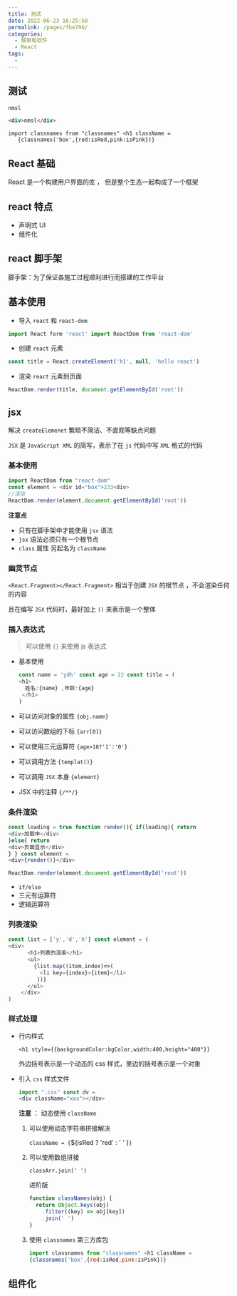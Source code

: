 ```yaml
---
title: 测试
date: 2022-06-23 16:25:50
permalink: /pages/fbe79b/
categories:
  - 框架和软件
  - React
tags:
  -
---
```


## 测试

```js
nmsl
```

```html
<div>nmsl</div>
```

```react
import classnames from "classnames" <h1 className =
   {classnames('box',{red:isRed,pink:isPink})}
```

## React 基础

React 是一个构建用户界面的库 ， 但是整个生态一起构成了一个框架

## react 特点

- 声明式 UI
- 组件化

## react 脚手架

脚手架：为了保证各施工过程顺利进行而搭建的工作平台

## 基本使用

- 导入 `react` 和 `react-dom`

```js
import React form 'react' import ReactDom from 'react-dom'
```

- 创建 `react` 元素

```js
const title = React.createElement('h1', null, 'hello react')
```

- 渲染 `react` 元素到页面

```js
ReactDom.render(title, document.getElementById('root'))
```

## jsx

解决 `createElemenet` 繁琐不简洁、不直观等缺点问题

`JSX` 是 `JavaScript XML` 的简写，表示了在 `js` 代码中写 `XML` 格式的代码

### 基本使用

```js
import ReactDom from "react-dom"
const element = <div id="box">233<div>
//渲染
ReactDom.render(element,document.getElementById('root'))
```

**注意点**

- 只有在脚手架中才能使用 `jsx` 语法
- `jsx` 语法必须只有一个根节点
- `class` 属性 另起名为 `className`

### 幽灵节点

`<React.Fragment></React.Fragment>` 相当于创建 `JSX` 的根节点 ，不会渲染任何的内容

且在编写 `JSX` 代码时，最好加上 `()` 来表示是一个整体

### 插入表达式

> 可以使用 `{}` 来使用 js 表达式

- 基本使用

  ```js
  const name = 'ydh' const age = 22 const title = (
  <h1>
    姓名:{name} ,年龄:{age}
   </h1>
  )
  ```

- 可以访问对象的属性 `{obj.name}`

- 可以访问数组的下标 `{arr[0]}`

- 可以使用三元运算符 `{age>18?'1':'0'}`

- 可以调用方法 `{templat()}`

- 可以调用 `JSX` 本身 `{element}`

- JSX 中的注释 `{/**/}`

### 条件渲染

```js
const loading = true function render(){ if(loading){ return
<div>加载中</div>
}else{ return
<div>页面显示</div>
} } const element =
<div>{render()}</div>

ReactDom.render(element,document.getElementById('root'))
```

- `if/else`
- 三元有运算符
- 逻辑运算符

### 列表渲染

```js
const list = ['y','d','h'] const element = (
<div>
      <h1>列表的渲染</h1>
      <ul>
        {list.map((item,index)=>(
          <li key={index}>{item}</li>
         ))}
      </ul>
    </div>
)
```

### 样式处理

- 行内样式

  `<h1 style={{backgroundColor:bgColor,width:400,height="400"}}`

  外边括号表示是一个动态的 css 样式，里边的括号表示是一个对象

- 引入 `css` 样式文件

  ```js
  import ".css" const dv =
  <div className="xxx"></div>
  ```

  **注意** ： 动态使用 `className`

  1. 可以使用动态字符串拼接解决

     `className = {`${isRed ? 'red' : ' ' }`}`

  2. 可以使用数组拼接

     `classArr.join(' ')`

     进阶版

     ```js
     function classNames(obj) {
       return Object.keys(obj)
         .filter((key) => obj[key])
         .join(' ')
     }
     ```

  3. 使用 `classnames` 第三方库包

     ```js
     import classnames from "classnames" <h1 className =
     {classnames('box',{red:isRed,pink:isPink})}
     ```

## 组件化
